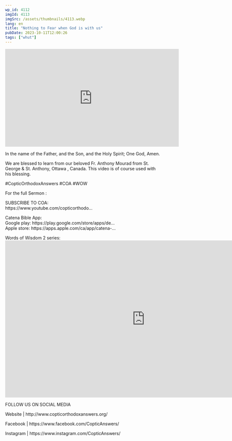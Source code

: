 ```yaml
---
wp_id: 4112
imgId: 4113
imgSrc: /assets/thumbnails/4113.webp
lang: en
title: "Nothing to Fear when God is with us"
pubDate: 2023-10-11T12:00:26
tags: ["whut"]
---
```


<!-- page: 6 -->

<p><iframe loading="lazy" width="560" height="315" src="https://www.youtube.com/embed/vkaC6bTxjZg?si=-i93dWVklsHN6Nda" title="YouTube video player" frameborder="0" allow="accelerometer; autoplay; clipboard-write; encrypted-media; gyroscope; picture-in-picture; web-share" allowfullscreen></iframe></p>
<p>In the name of the Father, and the Son, and the Holy Spirit; One God, Amen. </p>
<p>We are blessed to learn from our beloved Fr. Anthony Mourad from St. George & St. Anthony, Ottawa , Canada. This video is of course used with his blessing.</p>
<p>#CopticOrthodoxAnswers​ #COA​ #WOW​</p>
<p>For the full Sermon :</p>
<p>SUBSCRIBE TO COA:<br />
 https://www.youtube.com/copticorthodo​&#8230; </p>
<p>Catena Bible App:<br />
Google play: https://play.google.com/store/apps/de&#8230;​<br />
Apple store: https://apps.apple.com/ca/app/catena-​​&#8230;</p>
<p>Words of Wisdom 2 series:<br />
<iframe loading="lazy" title="Be my instructor, O Lord Meditation on Tuesday of Holy Pascha." width="900" height="506" src="https://www.youtube.com/embed/YrcJkpmGbec?list=PLA20bNyz8F1DWwPAaKKwnEtNmB4URhPL4" frameborder="0" allow="accelerometer; autoplay; clipboard-write; encrypted-media; gyroscope; picture-in-picture; web-share" allowfullscreen></iframe></p>
<p>FOLLOW US ON SOCIAL MEDIA</p>
<p>Website | http://www.copticorthodoxanswers.org/​ </p>
<p>Facebook | https://www.facebook.com/CopticAnswers/​ </p>
<p>Instagram | https://www.instagram.com/CopticAnswers/</p>
